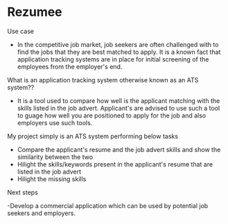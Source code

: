 # Rezumee

Use case
- In the competitive job market, job seekers are often challenged with to find the jobs that they are best matched to apply. It is a known fact that application tracking systems are in place for initial screening of the employees from the employer's end. 

What is an application tracking system otherwise known as an ATS system??

- It is a tool used to compare how well is the applicant matching with the skills listed in the job advert. Applicant's are advised to use such a tool to guage how well you are positioned to apply for the job and also employers use such tools. 

My project simply is an ATS system performing below tasks

- Compare the applicant's resume and the job advert skills and show the similarity between the two
- Hilight the skills/keywords present in the applicant's resume that are listed in the job advert
- Hilight the missing skills

Next steps

-Develop a commercial application which can be used by potential job seekers and employers. 
